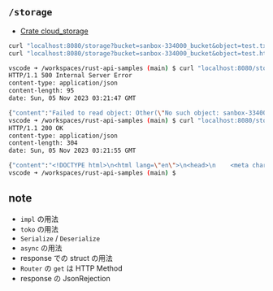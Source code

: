 ## `/storage`
- [Crate cloud_storage](https://docs.rs/cloud-storage/latest/cloud_storage/)

```bash
curl "localhost:8080/storage?bucket=sanbox-334000_bucket&object=test.txt" -i
curl "localhost:8080/storage?bucket=sanbox-334000_bucket&object=test.html" -i
```

```bash
vscode ➜ /workspaces/rust-api-samples (main) $ curl "localhost:8080/storage?bucket=sanbox-334000_bucket&object=test.txt" -i
HTTP/1.1 500 Internal Server Error
content-type: application/json
content-length: 95
date: Sun, 05 Nov 2023 03:21:47 GMT

{"content":"Failed to read object: Other(\"No such object: sanbox-334000_bucket/test.txt\")\n"}
vscode ➜ /workspaces/rust-api-samples (main) $ curl "localhost:8080/storage?bucket=sanbox-334000_bucket&object=test.html" -i
HTTP/1.1 200 OK
content-type: application/json
content-length: 304
date: Sun, 05 Nov 2023 03:21:55 GMT

{"content":"<!DOCTYPE html>\n<html lang=\"en\">\n<head>\n    <meta charset=\"UTF-8\">\n    <meta http-equiv=\"X-UA-Compatible\" content=\"IE=edge\">\n    <meta name=\"viewport\" content=\"width=device-width, initial-scale=1.0\">\n    <title>Document</title>\n</head>\n<body>\n    test\n</body>\n</html>"}
vscode ➜ /workspaces/rust-api-samples (main) $ 
```

## note
- `impl` の用法
- `toko` の用法
- `Serialize` / `Deserialize`
- `async` の用法
- response での struct の用法
- `Router` の `get` は HTTP Method
- response の JsonRejection
